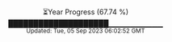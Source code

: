 <p align="center">
⏳Year Progress (67.74 %) <br>
████████████████████▁▁▁▁▁▁▁▁▁▁ <br>
<sub>Updated: Tue, 05 Sep 2023 06:02:52 GMT</sub>
</p>

